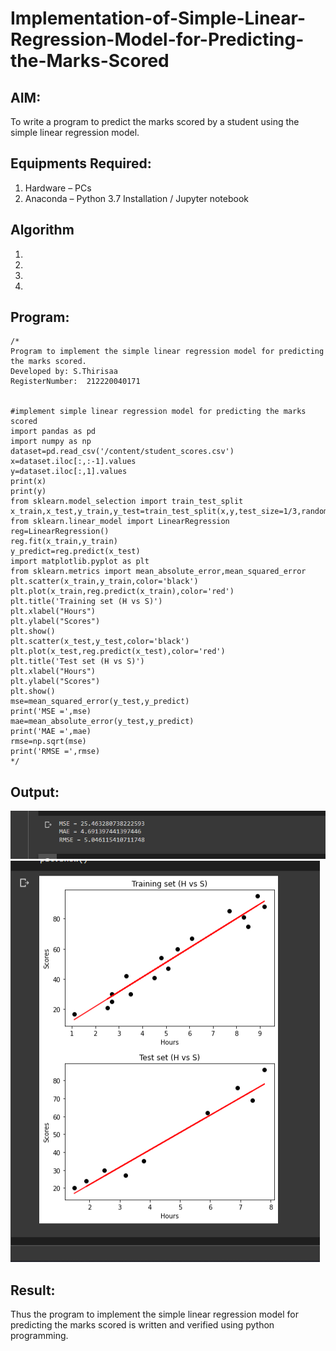 # Implementation-of-Simple-Linear-Regression-Model-for-Predicting-the-Marks-Scored

## AIM:
To write a program to predict the marks scored by a student using the simple linear regression model.

## Equipments Required:
1. Hardware – PCs
2. Anaconda – Python 3.7 Installation / Jupyter notebook

## Algorithm
1. 
2. 
3. 
4. 

## Program:
```
/*
Program to implement the simple linear regression model for predicting the marks scored.
Developed by: S.Thirisaa
RegisterNumber:  212220040171


#implement simple linear regression model for predicting the marks scored
import pandas as pd
import numpy as np
dataset=pd.read_csv('/content/student_scores.csv')
x=dataset.iloc[:,:-1].values
y=dataset.iloc[:,1].values
print(x)
print(y)
from sklearn.model_selection import train_test_split
x_train,x_test,y_train,y_test=train_test_split(x,y,test_size=1/3,random_state=0)
from sklearn.linear_model import LinearRegression
reg=LinearRegression()
reg.fit(x_train,y_train)
y_predict=reg.predict(x_test)
import matplotlib.pyplot as plt
from sklearn.metrics import mean_absolute_error,mean_squared_error
plt.scatter(x_train,y_train,color='black')
plt.plot(x_train,reg.predict(x_train),color='red')
plt.title('Training set (H vs S)')
plt.xlabel("Hours")
plt.ylabel("Scores")
plt.show()
plt.scatter(x_test,y_test,color='black')
plt.plot(x_test,reg.predict(x_test),color='red')
plt.title('Test set (H vs S)')
plt.xlabel("Hours")
plt.ylabel("Scores")
plt.show()
mse=mean_squared_error(y_test,y_predict)
print('MSE =',mse)
mae=mean_absolute_error(y_test,y_predict)
print('MAE =',mae)
rmse=np.sqrt(mse)
print('RMSE =',rmse)
*/
```

## Output:
![Best_fit_line](exp_2_op1.png)
![metrics](exp_2_op2.png)


## Result:
Thus the program to implement the simple linear regression model for predicting the marks scored is written and verified using python programming.
